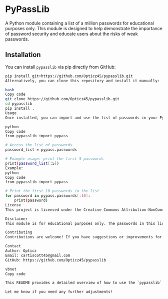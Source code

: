 # PyPassLib

A Python module containing a list of a million passwords for educational purposes only. This module is designed to help demonstrate the importance of password security and educate users about the risks of weak passwords.

## Installation

You can install `pypasslib` via pip directly from GitHub:

```bash
pip install git+https://github.com/Opticz45/pypasslib.git
Alternatively, you can clone this repository and install it manually:

bash
Copy code
git clone https://github.com/Opticz45/pypasslib.git
cd pypasslib
pip install .
Usage
Once installed, you can import and use the list of passwords in your Python code:

python
Copy code
from pypasslib import pypass

# Access the list of passwords
password_list = pypass.passwords

# Example usage: print the first 5 passwords
print(password_list[:5])
Example:
python
Copy code
from pypasslib import pypass

# Print the first 10 passwords in the list
for password in pypass.passwords[:10]:
    print(password)
License
This project is licensed under the Creative Commons Attribution-NonCommercial 4.0 International License.

Disclaimer
This module is for educational purposes only. The passwords in this list are not intended to be used for any malicious activities. We strongly encourage you to follow best practices for password security, including using unique, complex passwords and enabling two-factor authentication where possible.

Contributing
Contributions are welcome! If you have suggestions or improvements for this project, please feel free to fork the repository, make changes, and submit a pull request.

Contact
Author: Opticz
Email: cartiscott45@gmail.com
GitHub: https://github.com/Opticz45/pypasslib

vbnet
Copy code

This README provides a detailed overview of how to use the `pypasslib` module, installation instructions, an example of how to use it in Python, and important project information like the license and contact details.

Let me know if you need any further adjustments!